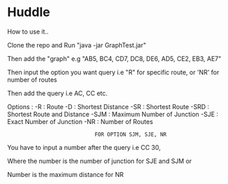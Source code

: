 Huddle
======
How to use it..

Clone the repo and
Run "java -jar GraphTest.jar"

Then add the "graph"
e.g "AB5, BC4, CD7, DC8, DE6, AD5, CE2, EB3, AE7"

Then input the option you want query
i.e "R" for specific route, or 'NR' for number of routes

Then add the query
i.e AC, CC etc.

Options :
-R      : Route
-D      : Shortest Distance
-SR     : Shortest Route
-SRD    : Shortest Route and Distance
-SJM    : Maximum Number of Junction
-SJE    : Exact Number of Junction
-NR     : Number of Routes


                                FOR OPTION SJM, SJE, NR

You have to input a number after the query
i.e CC 30,

Where the number is the number of junction for SJE and SJM
or

Number is the maximum distance for NR
